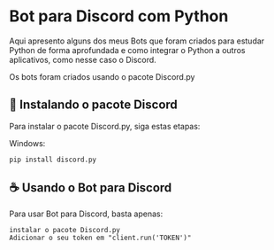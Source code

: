 # Bot para Discord com Python

Aqui apresento alguns dos meus Bots que foram criados para estudar Python de forma aprofundada e como integrar o Python a outros aplicativos, como nesse caso o Discord.

Os bots foram criados usando o pacote Discord.py

## 🚀 Instalando o pacote Discord

Para instalar o pacote Discord.py, siga estas etapas:

Windows:
```
pip install discord.py
```

## ☕ Usando o Bot para Discord

Para usar Bot para Discord, basta apenas:

```
instalar o pacote Discord.py
Adicionar o seu token em "client.run('TOKEN')"
```

